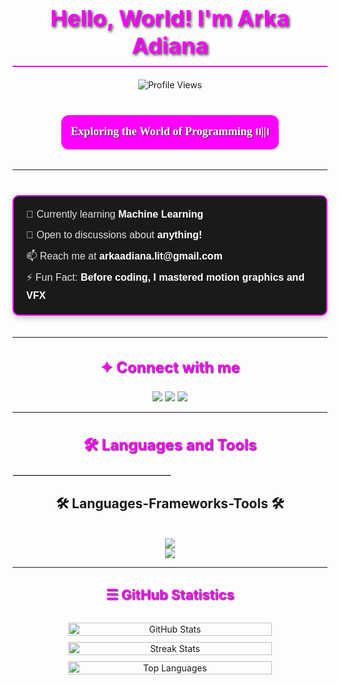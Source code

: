 <div align="center" style="margin-top: 20px;">

<h1 style="font-size: 36px; font-family: 'Poppins',; color: #FF00FF; font-weight: bold; text-shadow: 2px 2px 4px #333333; border-bottom: 2px solid #FF00FF; padding-bottom: 10px; margin-bottom: 20px;">Hello, World! I'm Arka Adiana</h1>

<p><img src="https://komarev.com/ghpvc/?username=arkaadiana&label=Profile%20views&color=FF00FF&style=flat" alt="Profile Views" /></p>

<h3 style="font-size: 18px; font-family: 'Poppins'; color: #FFFFFF; background-color: #FF00FF; padding: 8px 15px; border-radius: 12px; display: inline-block; text-shadow: 1px 1px 2px #333333;">Exploring the World of Programming ၊၊||၊ </h3>

</div>

---

<div style="margin-top: 20px; font-family: 'Poppins', sans-serif;">

<div style="display: inline-block; font-size: 16px; color: #E0E0E0; line-height: 1.8; padding: 10px 20px; background-color: #1A1A1A; border: 2px solid #FF00FF; border-radius: 10px; text-align: left; box-shadow: 0 4px 8px rgba(0, 0, 0, 0.2); margin-top: 20px; margin-bottom: 20px;">
  <ul style="list-style-type: none; padding: 0; margin: 0;">
    <li style="margin: 5px 0;">🌱 Currently learning <strong style="color: #FFFFFF;">Machine Learning</strong></li>
    <li style="margin: 5px 0;">💬 Open to discussions about <strong style="color: #FFFFFF;">anything!</strong></li>
    <li style="margin: 5px 0;">📫 Reach me at <strong style="color: #FFFFFF;">arkaadiana.lit@gmail.com</strong></li>
    <li style="margin: 5px 0;">⚡ Fun Fact: <strong style="color: #FFFFFF;">Before coding, I mastered motion graphics and VFX</strong></li>
  </ul>
</div>

</div>

---


<div align="center" style="margin-top: 20px;">

<h3 style="font-size: 24px; color: #FF00FF; font-weight: bold; text-shadow: 1px 1px 2px #333333;">✦ Connect with me</h3>

<p align="center">
  <a href="https://linkedin.com/in/arka-adiana" target="_blank"><img src="https://img.shields.io/badge/LinkedIn-%230077B5.svg?style=for-the-badge&logo=linkedin&logoColor=white" /></a>
  <a href="https://instagram.com/4rrka" target="_blank"><img src="https://img.shields.io/badge/Instagram-%23E4405F.svg?style=for-the-badge&logo=instagram&logoColor=white" /></a>
  <a href="https://www.youtube.com/@4rrka35" target="_blank"><img src="https://img.shields.io/badge/YouTube-%23FF0000.svg?style=for-the-badge&logo=youtube&logoColor=white" /></a>
</p>

</div>

---

<div align="center" style="margin-top: 20px;">

<h3 style="font-size: 24px; color: #FF00FF; font-weight: bold; text-shadow: 1px 1px 2px #333333;">🛠 Languages and Tools</h3>

</div>

<hr style="width:50%; border:1px solid #ddd;" />

<h2 align="center">🛠️ Languages-Frameworks-Tools 🛠️</h2>
<br/>
<div align="center">
    <a href="https://skillicons.dev">
        <img src="https://skillicons.dev/icons?i=blender,bootstrap,figma,github,html,java,javascript,linux,php,python,mysql,nodejs,pytorch,photoshop" /><br>
        <img src="https://skillicons.dev/icons?i=flask,vscode,git,html,css,tensorflow" />
    </a>
</div>

---
<div align="center" style="margin-top: 20px;">

<h3 style="font-size: 22px; color: #FF00FF; font-weight: bold; text-shadow: 1px 1px 2px #333333;">☰ GitHub Statistics</h2>

<div style="display: flex; flex-direction: column; align-items: center; padding: 10px; border-radius: 8px; width: 80%; max-width: 500px; margin: auto;">
  <img src="https://github-readme-stats.vercel.app/api?username=arkaadiana&show_icons=true&theme=transparent&bg_color=333333&text_color=ffffff&title_color=FF00FF&icon_color=FF00FF&locale=en" alt="GitHub Stats" width="90%" style="margin-bottom: 10px;" />
  <img src="https://github-readme-streak-stats.herokuapp.com/?user=arkaadiana&theme=transparent&bg_color=333333&text_color=ffffff&fire=FF00FF&ring=FF00FF" alt="Streak Stats" width="90%" style="margin-bottom: 10px;" />
  <img src="https://github-readme-stats.vercel.app/api/top-langs?username=arkaadiana&show_icons=true&theme=transparent&bg_color=333333&text_color=ffffff&title_color=FF00FF&icon_color=FF00FF&locale=en&layout=compact" alt="Top Languages" width="90%" />
</div>

</div>
